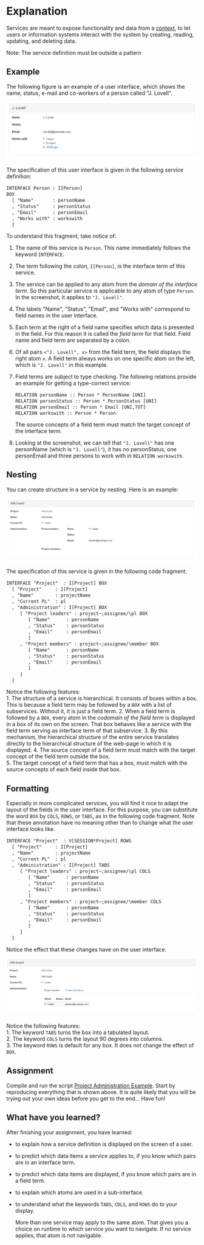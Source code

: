 # Explanation

Services are meant to expose functionality and data from a [context](../context.md), to let users or information systems interact with the system by creating, reading, updating, and deleting data.

Note: The service definition must be outside a pattern

## Example

The following figure is an example of a user interface, which shows the name, status, e-mail and co-workers of a person called "J. Lovell".

![Example of a user interface](../../../Figures/InterfaceLovellRaw.jpg)

The specification of this user interface is given in the following service definition:

```
INTERFACE Person : I[Person]
BOX
  [ "Name"       : personName
  , "Status"     : personStatus
  , "Email"      : personEmail
  , "Works with" : workswith 
  ]
```

To understand this fragment, take notice of:

1. The name of this service is `Person`. This name immediately follows the keyword `INTERFACE`.
2. The term following the colon, `I[Person]`, is the interface term of this service.
3. The service can be applied to any atom from the _domain of the interface term_. So this particular service is applicable to any atom of type `Person`. In the screenshot, it applies to `"J. Lovell"`.
4. The labels "Name", "Status", "Email", and "Works with" correspond to field names in the user interface. 
5. Each term at the right of a field name specifies which data is presented in the field. For this reason it is called the _field term_ for that field. Field name and field term are separated by a colon.
6. Of all pairs `<"J. Lovell", x>` from the field term, the field displays the right atom `x`. A field term always works on one specific atom on the left, which is `"J. Lovell"` in this example.
7.  Field terms are subject to type checking. The following relations provide an example for getting a type-correct service:

    ```
    RELATION personName :: Person * PersonName [UNI]
    RELATION personStatus :: Person * PersonStatus [UNI]
    RELATION personEmail :: Person * Email [UNI,TOT]
    RELATION workswith :: Person * Person
    ```

    The source concepts of a field term must match the target concept of the interface term.
8. Looking at the screenshot, we can tell that `"J. Lovell"` has one personName (which is `"J. Lovell"`), it has no personStatus, one personEmail and three persons to work with in `RELATION workswith`.

## Nesting

You can create structure in a service by nesting. Here is an example:

![Example of a nested user interface](../../../Figures/InterfaceAlphaBoardNested.jpg)

The specification of this service is given in the following code fragment.

```
INTERFACE "Project"  : I[Project] BOX
  [ "Project"     : I[Project]
  , "Name"        : projectName
  , "Current PL"  : pl
  , "Administration" : I[Project] BOX
     [ "Project leaders" : project~;assignee/\pl BOX
        [ "Name"      : personName
        , "Status"    : personStatus
        , "Email"     : personEmail
        ]
     , "Project members" : project~;assignee/\member BOX
        [ "Name"      : personName
        , "Status"    : personStatus
        , "Email"     : personEmail
        ]
     ]
  ]
```

Notice the following features:\
1\. The structure of a service is hierarchical. It consists of boxes within a box. This is because a field term may be followed by a `BOX` with a list of subservices. Without it, it is just a field term. 2. When a field term is followed by a `BOX`, every atom in the _codomain of the field term_ is displayed in a box of its own on the screen. That box behaves like a service with the field term serving as interface term of that subservice. 3. By this mechanism, the hierarchical structure of the entire service translates directly to the hierarchical structure of the web-page in which it is displayed. 4. The source concept of a field term must match with the target concept of the field term outside the box.\
5\. The target concept of a field term that has a box, must match with the source concepts of each field inside that box.

## Formatting

Especially in more complicated services, you will find it nice to adapt the layout of the fields in the user interface. For this purpose, you can substitute the word `BOX` by `COLS`, `ROWS`, or `TABS`, as in the following code fragment. Note that these annotation have no meaning other than to change what the user interface looks like.

```
INTERFACE "Project"  : V[SESSION*Project] ROWS
  [ "Project"     : I[Project]
  , "Name"        : projectName
  , "Current PL"  : pl
  , "Administration" : I[Project] TABS
     [ "Project leaders" : project~;assignee/\pl COLS
        [ "Name"      : personName
        , "Status"    : personStatus
        , "Email"     : personEmail
        ]
     , "Project members" : project~;assignee/\member COLS
        [ "Name"      : personName
        , "Status"    : personStatus
        , "Email"     : personEmail
        ]
     ]
  ]
```

Notice the effect that these changes have on the user interface.

![Example of formatting by COLS, ROWS, or TABS](../../../Figures/InterfaceAlphaBoardFormatted.jpg)

Notice the following features:\
1\. The keyword `TABS` turns the box into a tabulated layout.\
2\. The keyword `COLS` turns the layout 90 degrees into columns.\
3\. The keyword `ROWS` is default for any box. It does not change the effect of `BOX`.

## Assignment

Compile and run the script [Project Administration Example](https://github.com/AmpersandTarski/ampersand-models/tree/master/Examples/ProjectAdministration). Start by reproducing everything that is shown above. It is quite likely that you will be trying out your own ideas before you get to the end... Have fun!

## What have you learned?

After finishing your assignment, you have learned:

* to explain how a service definition is displayed on the screen of a user.
* to predict which data items a service applies to, if you know which pairs are in an interface term.
* to predict which data items are displayed, if you know which pairs are in a field term.
* to explain which atoms are used in a sub-interface.
*   to understand what the keywords `TABS`, `COLS`, and `ROWS` do to your display.

    More than one service may apply to the same atom. That gives you a choice on runtime to which service you want to navigate. If no service applies, that atom is not navigable.
